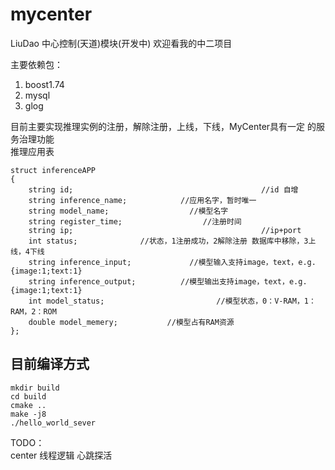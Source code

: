 # mycenter
LiuDao 中心控制(天道)模块(开发中)
欢迎看我的中二项目  


主要依赖包：   
1. boost1.74  
2. mysql  
3. glog  

目前主要实现推理实例的注册，解除注册，上线，下线，MyCenter具有一定 的服务治理功能   
推理应用表
```
struct inferenceAPP
{
    string id;                                          //id 自增
    string inference_name;            //应用名字，暂时唯一
    string model_name;                  //模型名字
    string register_time;                  //注册时间
    string ip;                                          //ip+port
    int status;              //状态，1注册成功，2解除注册 数据库中移除，3上线，4下线
    string inference_input;             //模型输入支持image，text，e.g. {image:1;text:1}
    string inference_output;          //模型输出支持image，text，e.g. {image:1;text:1}
    int model_status;                         //模型状态，0：V-RAM，1：RAM，2：ROM
    double model_memery;           //模型占有RAM资源 
};
```

## 目前编译方式
```
mkdir build
cd build
cmake ..
make -j8
./hello_world_sever
```

TODO：  
center 线程逻辑
心跳探活  
